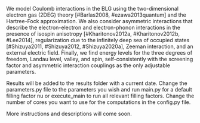 We model Coulomb interactions in the BLG using the two-dimensional electron gas (2DEG) theory [#Barlas2008, #ezawa2013quantum] and the Hartree-Fock approximation. We also consider
asymmetric interactions that describe the electron-electron and electron-phonon interactions in the presence of isospin anisotropy [#Kharitonov2012a, #Kharitonov2012b, #Lee2014],
regularization due to the infinitely deep sea of occupied states [#Shizuya2011, #Shizuya2012, #Shizuya2020a], Zeeman interaction, and an external electric field. Finally, we find
energy levels for the three degrees of freedom, Landau level, valley, and spin, self-consistently with the screening factor and asymmetric interaction couplings as the only
adjustable parameters.

Results will be added to the results folder with a current date. Change the parameters.py file to the parameters you wish and run main.py for a default filling factor nu or
execute_main to run all relevant filling factors. Change the number of cores you want to use for the computations in the config.py file.

More instructions and descriptions will come soon.
